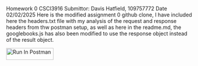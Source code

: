 Homework 0 CSCI3916 
Submittor: Davis Hatfield, 109757772
Date 02/02/2025
Here is the modified assignment 0 github clone, I have included here the headers.txt file with my analysis of the request and response headers from thw postman setup, as well as here in the readme.md, the googlebooks.js has also been modified to use the response object instead of the result object.

[<img src="https://run.pstmn.io/button.svg" alt="Run In Postman" style="width: 128px; height: 32px;">](https://app.getpostman.com/run-collection/41739336-78db5b0f-ad1e-456b-9d4e-8bf5b712ed7a?action=collection%2Ffork&source=rip_markdown&collection-url=entityId%3D41739336-78db5b0f-ad1e-456b-9d4e-8bf5b712ed7a%26entityType%3Dcollection%26workspaceId%3D1c8bec47-c256-441d-81db-b550b5c38b7a#?env%5BBook%20Search%20Env%5D=W3sia2V5IjoiYm9va190aXRsZSIsInZhbHVlIjoiVHVyaW5nIiwiZW5hYmxlZCI6dHJ1ZSwidHlwZSI6ImRlZmF1bHQiLCJzZXNzaW9uVmFsdWUiOiJUdXJpbmciLCJjb21wbGV0ZVNlc3Npb25WYWx1ZSI6IlR1cmluZyIsInNlc3Npb25JbmRleCI6MH0seyJrZXkiOiJib29rX2lkIiwidmFsdWUiOiIiLCJlbmFibGVkIjp0cnVlLCJ0eXBlIjoiZGVmYXVsdCIsInNlc3Npb25WYWx1ZSI6IkM5V1FibTRvdkZvQyIsImNvbXBsZXRlU2Vzc2lvblZhbHVlIjoiQzlXUWJtNG92Rm9DIiwic2Vzc2lvbkluZGV4IjoxfV0=)